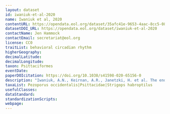 ```yaml
---
layout: dataset
id: iwaniuk-et-al-2020
name: Iwaniuk et al, 2020
contentURL: https://opendata.eol.org/dataset/35afc41e-9653-4aac-8cc5-08877a709c9c/resource/57e563f8-cb95-4281-a71e-eec167ab42f8/download/iwaniuk.zip
datasetDOI_URL: https://opendata.eol.org/dataset/iwaniuk-et-al-2020
contactName: Jen Hammock
contactEmail: secretariat@eol.org
license: CC0
traitList: behavioral circadian rhythm
higherGeography:
decimalLatitude:
decimalLongitude:
taxon: Psittaciformes
eventDate:
paperDOIcitation: https://doi.org/10.1038/s41598-020-65156-0
description: "Iwaniuk, A.N., Keirnan, A.R., Janetzki, H. et al. The endocast of the Night Parrot (Pezoporus occidentalis) reveals insights into its sensory ecology and the evolution of nocturnality in birds. Sci Rep 10, 9258 (2020). https://doi.org/10.1038/s41598-020-65156-0"
taxaList: Pezoporus occidentalis|Psittacidae|Strigops habroptilus
usefulClasses:
dataStandard:
standardizationScripts:
webpage:
---
```


